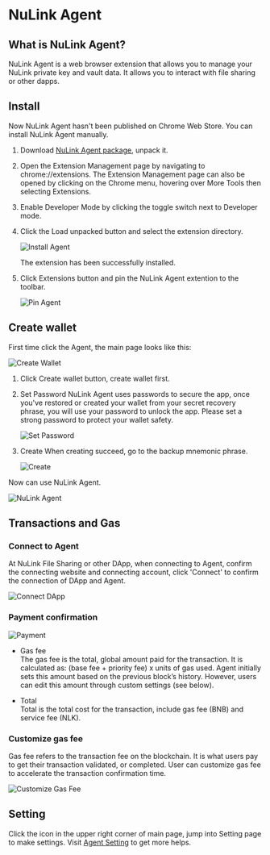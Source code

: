 # NuLink Agent

## What is NuLink Agent?
NuLink Agent is a web browser extension that allows you to manage your NuLink private key and vault data. It allows you to interact with file sharing or other dapps.

## Install

Now NuLink Agent hasn't been published on Chrome Web Store. You can install NuLink Agent manually.

1. Download [NuLink Agent package](https://download.nulink.org/release/agent/nulink-agent-1.0.zip), unpack it.
2. Open the Extension Management page by navigating to chrome://extensions.
   The Extension Management page can also be opened by clicking on the Chrome menu, hovering over More Tools then selecting Extensions.
3. Enable Developer Mode by clicking the toggle switch next to Developer mode.
4. Click the Load unpacked button and select the extension directory.

   ![Install Agent](../miscellaneous/img/agent/install.png)
   
   The extension has been successfully installed.
5. Click Extensions button and pin the NuLink Agent extention to the toolbar.

   ![Pin Agent](../miscellaneous/img/agent/pin.png)

## Create wallet
First time click the Agent, the main page looks like this:

![Create Wallet](../miscellaneous/img/agent/agent.png)

1. Click Create wallet button, create wallet first.

2. Set Password
NuLink Agent uses passwords to secure the app, once you've restored or created your wallet from your secret recovery phrase, you will use your password to unlock the app.
Please set a strong password to protect your wallet safety.

   ![Set Password](../miscellaneous/img/agent/password.png)

3. Create
When creating succeed, go to the backup mnemonic phrase. 

   ![Create](../miscellaneous/img/agent/create.png)

Now can use NuLink Agent.

   ![NuLink Agent](../miscellaneous/img/agent/main.png)

## Transactions and Gas

### Connect to Agent

At NuLink File Sharing or other DApp, when connecting to Agent, confirm the connecting website and connecting account, click 'Connect' to confirm the connection of DApp and Agent.

![Connect DApp](../miscellaneous/img/agent/connect.png)

### Payment confirmation

![Payment](../miscellaneous/img/agent/payment.png)


* Gas fee  
The gas fee is the total, global amount paid for the transaction. It is calculated as: (base fee + priority fee) x units of gas used. Agent initially sets this amount based on the previous block’s history. However, users can edit this amount through custom settings (see below). 

* Total  
Total is the total cost for the transaction, include gas fee (BNB) and service fee (NLK).

### Customize gas fee
Gas fee refers to the transaction fee on the blockchain. It is what users pay to get their transaction validated, or completed.
User can customize gas fee to accelerate the transaction confirmation time.

![Customize Gas Fee](../miscellaneous/img/agent/gasfee.png)

## Setting
Click the icon in the upper right corner of main page, jump into Setting page to make settings.
Visit [Agent Setting](../product/agent_setting.md) to get more helps.